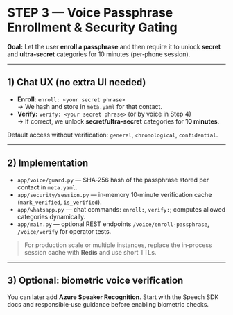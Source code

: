 # STEP 3 — Voice Passphrase Enrollment & Security Gating

**Goal:** Let the user **enroll a passphrase** and then require it to unlock **secret** and **ultra‑secret** categories for 10 minutes (per‑phone session).

---

## 1) Chat UX (no extra UI needed)

- **Enroll:** `enroll: <your secret phrase>`  
  → We hash and store in `meta.yaml` for that contact.
- **Verify:** `verify: <your secret phrase>` (or by voice in Step 4)  
  → If correct, we unlock **secret/ultra-secret** categories for **10 minutes**.

Default access without verification: `general`, `chronological`, `confidential`.

---

## 2) Implementation

- `app/voice/guard.py` — SHA‑256 hash of the passphrase stored per contact in `meta.yaml`.  
- `app/security/session.py` — in‑memory 10‑minute verification cache (`mark_verified`, `is_verified`).  
- `app/whatsapp.py` — chat commands: `enroll:`, `verify:`; computes allowed categories dynamically.  
- `app/main.py` — optional REST endpoints `/voice/enroll-passphrase`, `/voice/verify` for operator tests.

> For production scale or multiple instances, replace the in‑process session cache with **Redis** and use short TTLs.

---

## 3) Optional: biometric voice verification

You can later add **Azure Speaker Recognition**. Start with the Speech SDK docs and responsible‑use guidance before enabling biometric checks.


